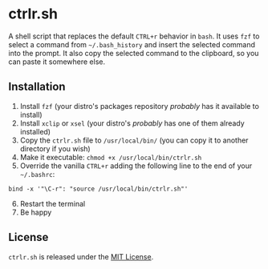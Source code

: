 # ctrlr.sh

A shell script that replaces the default `CTRL+r` behavior in `bash`. It uses `fzf` to select a command from `~/.bash_history` and insert the selected command into the prompt. It also copy the selected command to the clipboard, so you can paste it somewhere else.

## Installation

1. Install `fzf` (your distro's packages repository _probably_ has it available to install)
2. Install `xclip` or `xsel` (your distro's _probably_ has one of them already installed)
3. Copy the `ctrlr.sh` file to `/usr/local/bin/` (you can copy it to another directory if you wish)
4. Make it executable: `chmod +x /usr/local/bin/ctrlr.sh`
5. Override the vanilla `CTRL+r` adding the following line to the end of your `~/.bashrc`:
```
bind -x '"\C-r": "source /usr/local/bin/ctrlr.sh"'
```
6. Restart the terminal
7. Be happy

## License

`ctrlr.sh` is released under the [MIT License](https://opensource.org/licenses/MIT).
